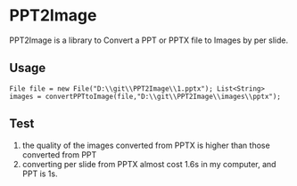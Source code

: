 # PPT2Image

PPT2Image is a library to Convert a PPT or PPTX file to Images by per slide.


## Usage

``
File file = new File("D:\\git\\PPT2Image\\1.pptx");
        List<String> images = convertPPTtoImage(file,"D:\\git\\PPT2Image\\images\\pptx");
``

## Test

1. the quality of the images converted from PPTX is higher than those converted from PPT
1. converting per slide from PPTX almost cost 1.6s in my computer, and PPT is 1s.

